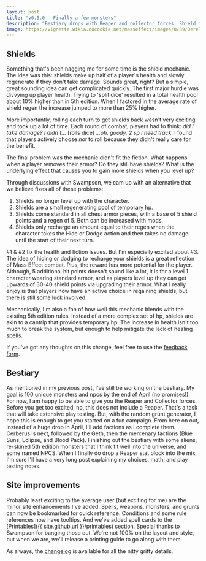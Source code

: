 ```yaml
---
layout: post
title: "v0.5.0 - Finally a few monsters"
description: "Bestiary drops with Reaper and collector forces. Shield mechanics refactored and some site enhancements"
image: https://vignette.wikia.nocookie.net/masseffect/images/8/89/Derelict_reaper_-_altar_huskathon.png/revision/latest/scale-to-width-down/640?cb=20140712153831
---
```


## Shields

Something that's been nagging me for some time is the shield mechanic. The idea was this: shields make up half of a
player's health and slowly regenerate if they don't take damage. Sounds great, right? But a simple, great sounding idea
can get complicated quickly. The first major hurdle was divvying up player health. Trying to 'split dice' resulted in
a total health pool about 10% higher than in 5th edition. When I factored in the average rate of shield
regen the increase jumped to more than 25% higher.

More importantly, rolling each turn to get shields back wasn't very exciting and took up a lot of time. Each round of
combat, players had to think: _did I take damage? I didn't..._ [rolls dice] _...oh, goody, 2 sp I need track_. I found
that players actively choose _not_ to roll because they didn't really care for the benefit.

The final problem was the mechanic didn't fit the fiction. What happens when a player removes their armor? Do they still have shields?
What is the underlying effect that causes you to gain more shields when you level up?

Through discussions with Swampson, we cam up with an alternative that we believe fixes all of these problems:

1. Shields no longer level up with the character.
2. Shields are a small regenerating pool of temporary hp.
2. Shields come standard in all chest armor pieces, with a base of 5 shield points and a regen of 5. Both can be increased with mods.
3. Shields only recharge an amount equal to their regen when the character takes the Hide or Dodge action and then takes no damage until the start of their next turn.

#1 & #2 fix the health and fiction issues. But I'm especially excited about #3. The idea of hiding or dodging to recharge
your shields is a great reflection of Mass Effect combat. Plus, the reward has more potential for the player. Although, 5 additional
hit points doesn't sound like a lot, it is for a level 1 character wearing standard armor, and as players level up they can
get upwards of 30-40 shield points via upgrading their armor. What I really enjoy is that players now have an
active choice in regaining shields, but there is still some luck involved.

Mechanically, I'm also a fan of how well this mechanic blends with the existing 5th edition rules. Instead of a more
complex set of hp, shields are akin to a cantrip that provides temporary hp. The increase in health isn't too much to break
the system, but enough to help mitigate the lack of healing spells.

If you've got any thoughts on this change, feel free to use the [feedback form](https://goo.gl/forms/3wZj8QhlsLv3XOJw1).

## Bestiary

As mentioned in my previous post, I've still be working on the bestiary. My goal is 100 unique monsters and npcs by the end
of April (no promises!). For now, I am happy to be able to give you the Reaper and Collector forces. Before you get too excited,
no, this does not include a Reaper. That's a task that will take extensive play testing. But, with the random grunt generator,
I hope this is enough to get you started on a fun campaign. From here on out, instead of a huge drop in April, I'll add
factions as I complete them. Cerberus is next, followed by the Geth, then the mercenary factions (Blue Suns, Eclipse, and Blood Pack).
Finishing out the bestiary with some aliens, re-skined 5th edition monsters that I think fit well into the universe, and some
named NPCS. When I finally do drop a Reaper stat block into the mix, I'm sure I'll have a very long post explaining my choices,
math, and play testing notes.

## Site improvements

Probably least exciting to the average user (but exciting for me) are the minor site enhancements I've added.
Spells, weapons, monsters, and grunts can now be bookmarked for quick reference. Conditions and some rule references
now have tooltips. And we've added spell cards to the [Printables]({{ site.github.url }}/printables) section. Special
thanks to Swampson for banging those out. We're not 100% on the layout and style, but when we are, we'll release a
printing guide to go along with them.

As always, the [changelog](https://github.com/queryluke/masseffect-5e/blob/master/CHANGELOG.md) is available for all the
nitty gritty details.

